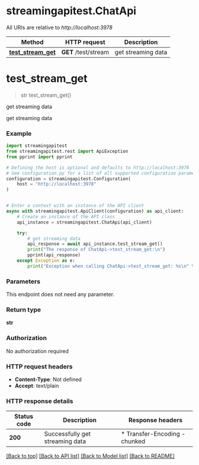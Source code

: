 # streamingapitest.ChatApi

All URIs are relative to *http://localhost:3978*

Method | HTTP request | Description
------------- | ------------- | -------------
[**test_stream_get**](ChatApi.md#test_stream_get) | **GET** /test/stream | get streaming data


# **test_stream_get**
> str test_stream_get()

get streaming data

get streaming data 

### Example


```python
import streamingapitest
from streamingapitest.rest import ApiException
from pprint import pprint

# Defining the host is optional and defaults to http://localhost:3978
# See configuration.py for a list of all supported configuration parameters.
configuration = streamingapitest.Configuration(
    host = "http://localhost:3978"
)


# Enter a context with an instance of the API client
async with streamingapitest.ApiClient(configuration) as api_client:
    # Create an instance of the API class
    api_instance = streamingapitest.ChatApi(api_client)

    try:
        # get streaming data
        api_response = await api_instance.test_stream_get()
        print("The response of ChatApi->test_stream_get:\n")
        pprint(api_response)
    except Exception as e:
        print("Exception when calling ChatApi->test_stream_get: %s\n" % e)
```



### Parameters

This endpoint does not need any parameter.

### Return type

**str**

### Authorization

No authorization required

### HTTP request headers

 - **Content-Type**: Not defined
 - **Accept**: text/plain

### HTTP response details

| Status code | Description | Response headers |
|-------------|-------------|------------------|
**200** | Successfully get streaming data  |  * Transfer-Encoding - chunked <br>  |

[[Back to top]](#) [[Back to API list]](../README.md#documentation-for-api-endpoints) [[Back to Model list]](../README.md#documentation-for-models) [[Back to README]](../README.md)


